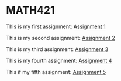 # MATH421
 
This is my first assignment: [Assignment 1](Assignment1.html) 

This is my second assignment: [Assignment 2](Assignment2.html) 

This is my third assignment: [Assignment 3](Assignment3.html)

This is my fourth assignment: [Assignment 4](Assignment4.html)

This if my fifth assignment: [Assignment 5](Assignment5_part1.html)